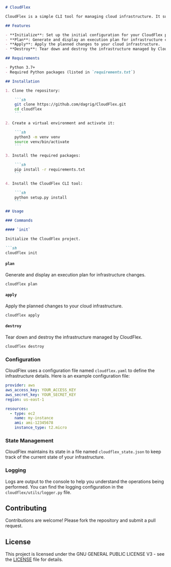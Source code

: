 ```markdown
# CloudFlex

CloudFlex is a simple CLI tool for managing cloud infrastructure. It supports basic operations such as initializing a project, planning changes, applying changes, and destroying infrastructure.

## Features

- **Initialize**: Set up the initial configuration for your CloudFlex project.
- **Plan**: Generate and display an execution plan for infrastructure changes.
- **Apply**: Apply the planned changes to your cloud infrastructure.
- **Destroy**: Tear down and destroy the infrastructure managed by CloudFlex.

## Requirements

- Python 3.7+
- Required Python packages (listed in `requirements.txt`)

## Installation

1. Clone the repository:

    ```sh
    git clone https://github.com/dagrig/CloudFlex.git
    cd cloudflex
    ```

2. Create a virtual environment and activate it:

    ```sh
    python3 -m venv venv
    source venv/bin/activate
    ```

3. Install the required packages:

    ```sh
    pip install -r requirements.txt
    ```

4. Install the CloudFlex CLI tool:

    ```sh
    python setup.py install
    ```

## Usage

### Commands

#### `init`

Initialize the CloudFlex project.

```sh
cloudflex init
```

#### `plan`

Generate and display an execution plan for infrastructure changes.

```sh
cloudflex plan
```

#### `apply`

Apply the planned changes to your cloud infrastructure.

```sh
cloudflex apply
```

#### `destroy`

Tear down and destroy the infrastructure managed by CloudFlex.

```sh
cloudflex destroy
```

### Configuration

CloudFlex uses a configuration file named `cloudflex.yaml` to define the infrastructure details. Here is an example configuration file:

```yaml
provider: aws
aws_access_key: YOUR_ACCESS_KEY
aws_secret_key: YOUR_SECRET_KEY
region: us-east-1

resources:
  - type: ec2
    name: my-instance
    ami: ami-12345678
    instance_type: t2.micro
```

### State Management

CloudFlex maintains its state in a file named `cloudflex_state.json` to keep track of the current state of your infrastructure.

### Logging

Logs are output to the console to help you understand the operations being performed. You can find the logging configuration in the `cloudflex/utils/logger.py` file.

## Contributing

Contributions are welcome! Please fork the repository and submit a pull request.

## License

This project is licensed under the GNU GENERAL PUBLIC LICENSE V3 - see the [LICENSE](LICENSE) file for details.
